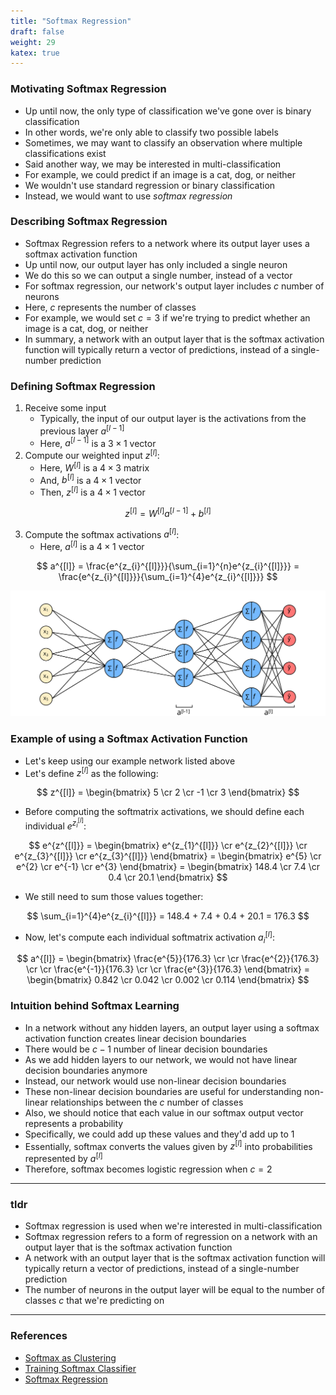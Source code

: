 ```yaml
---
title: "Softmax Regression"
draft: false
weight: 29
katex: true
---
```


### Motivating Softmax Regression
- Up until now, the only type of classification we've gone over is binary classification
- In other words, we're only able to classify two possible labels
- Sometimes, we may want to classify an observation where multiple classifications exist
- Said another way, we may be interested in multi-classification
- For example, we could predict if an image is a cat, dog, or neither
- We wouldn't use standard regression or binary classification
- Instead, we would want to use *softmax regression*

### Describing Softmax Regression
- Softmax Regression refers to a network where its output layer uses a softmax activation function
- Up until now, our output layer has only included a single neuron
- We do this so we can output a single number, instead of a vector
- For softmax regression, our network's output layer includes $c$ number of neurons
- Here, $c$ represents the number of classes
- For example, we would set $c=3$ if we're trying to predict whether an image is a cat, dog, or neither
- In summary, a network with an output layer that is the softmax activation function will typically return a vector of predictions, instead of a single-number prediction

### Defining Softmax Regression
1. Receive some input
	- Typically, the input of our output layer is the activations from the previous layer $a^{[l-1]}$
	- Here, $a^{[l-1]}$ is a $3 \times 1$ vector
2. Compute our weighted input $z^{[l]}$:
	- Here, $W^{[l]}$ is a $4 \times 3$ matrix
	- And, $b^{[l]}$ is a $4 \times 1$ vector
	- Then, $z^{[l]}$ is a $4 \times 1$ vector

$$ z^{[l]} = W^{[l]} a^{[l-1]} + b^{[l]} $$

3. Compute the softmax activations $a^{[l]}$:
	- Here, $a^{[l]}$ is a $4 \times 1$ vector

$$ a^{[l]} = \frac{e^{z_{i}^{[l]}}}{\sum_{i=1}^{n}e^{z_{i}^{[l]}}} = \frac{e^{z_{i}^{[l]}}}{\sum_{i=1}^{4}e^{z_{i}^{[l]}}} $$

![softmaxnetwork](../../../img/softmax_network.svg)

### Example of using a Softmax Activation Function
- Let's keep using our example network listed above
- Let's define $z^{[l]}$ as the following:

$$ z^{[l]} = \begin{bmatrix} 5 \cr 2 \cr -1 \cr 3 \end{bmatrix} $$

- Before computing the softmatrix activations, we should define each individual $e^{z_{i}^{[l]}}$:

$$ e^{z^{[l]}} = \begin{bmatrix} e^{z_{1}^{[l]}} \cr e^{z_{2}^{[l]}} \cr e^{z_{3}^{[l]}} \cr e^{z_{3}^{[l]}} \end{bmatrix} = \begin{bmatrix} e^{5} \cr e^{2} \cr e^{-1} \cr e^{3} \end{bmatrix} = \begin{bmatrix} 148.4 \cr 7.4 \cr 0.4 \cr 20.1 \end{bmatrix} $$

- We still need to sum those values together:

$$ \sum_{i=1}^{4}e^{z_{i}^{[l]}} = 148.4 + 7.4 + 0.4 + 20.1 = 176.3 $$

- Now, let's compute each individual softmatrix activation $a_{i}^{[l]}$:

$$ a^{[l]} = \begin{bmatrix} \frac{e^{5}}{176.3} \cr \cr \frac{e^{2}}{176.3} \cr \cr \frac{e^{-1}}{176.3} \cr \cr \frac{e^{3}}{176.3} \end{bmatrix} = \begin{bmatrix} 0.842 \cr 0.042 \cr 0.002 \cr 0.114 \end{bmatrix} $$


### Intuition behind Softmax Learning
- In a network without any hidden layers, an output layer using a softmax activation function creates linear decision boundaries
- There would be $c-1$ number of linear decision boundaries
- As we add hidden layers to our network, we would not have linear decision boundaries anymore
- Instead, our network would use non-linear decision boundaries
- These non-linear decision boundaries are useful for understanding non-linear relationships between the $c$ number of classes
- Also, we should notice that each value in our softmax output vector represents a probability
- Specifically, we could add up these values and they'd add up to $1$
- Essentially, softmax converts the values given by $z^{[l]}$ into probabilities represented by $a^{[l]}$
- Therefore, softmax becomes logistic regression when $c=2$

---

### tldr
- Softmax regression is used when we're interested in multi-classification
- Softmax regression refers to a form of regression on a network with an output layer that is the softmax activation function
- A network with an output layer that is the softmax activation function will typically return a vector of predictions, instead of a single-number prediction
- The number of neurons in the output layer will be equal to the number of classes $c$ that we're predicting on

---

### References
- [Softmax as Clustering](https://arxiv.org/abs/2001.01987)
- [Training Softmax Classifier](https://www.youtube.com/watch?v=ueO_Ph0Pyqk&list=PLkDaE6sCZn6Hn0vK8co82zjQtt3T2Nkqc&index=32)
- [Softmax Regression](https://www.youtube.com/watch?v=LLux1SW--oM&list=PLkDaE6sCZn6Hn0vK8co82zjQtt3T2Nkqc&index=31)
